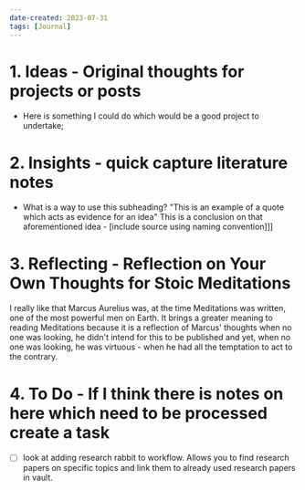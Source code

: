 ```yaml
---
date-created: 2023-07-31
tags: [Journal]
---
```


# 1. Ideas - Original thoughts for projects or posts
- Here is something I could do which would be a good project to undertake;

# 2. Insights - quick capture literature notes
- What is a way to use this subheading? "This is an example of a quote which acts as evidence for an idea" This is a conclusion on that aforementioned idea - [include source using naming convention]]]

# 3. Reflecting - Reflection on Your Own Thoughts for Stoic Meditations

I really like that Marcus Aurelius was, at the time Meditations was written, one of the most powerful men on Earth. It brings a greater meaning to reading Meditations because it is a reflection of Marcus' thoughts when no one was looking, he didn't intend for this to be published and yet, when no one was looking, he was virtuous - when he had all the temptation to act to the contrary.

# 4. To Do - If I think there is notes on here which need to be processed create a task

- [ ] look at adding research rabbit to workflow. Allows you to find research papers on specific topics and link them to already used research papers in vault.